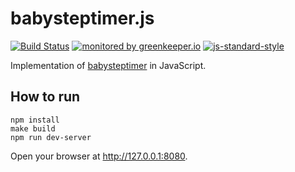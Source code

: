# babysteptimer.js

[![Build Status](https://travis-ci.org/coderbyheart/babysteptimer.js.svg?branch=master)](https://travis-ci.org/coderbyheart/babysteptimer.js)
[![monitored by greenkeeper.io](https://img.shields.io/badge/greenkeeper.io-monitored-brightgreen.svg)](http://greenkeeper.io/) 
[![js-standard-style](https://img.shields.io/badge/code%20style-standard-brightgreen.svg)](http://standardjs.com/)

Implementation of [babysteptimer](https://github.com/dtanzer/babystepstimer) in JavaScript.

## How to run

    npm install
    make build
    npm run dev-server
    
Open your browser at <http://127.0.0.1:8080>.
